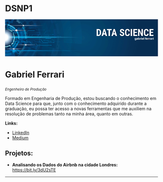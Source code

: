 # DSNP1

<p align="center">
  <img src="bds.png" >
</p>

# Gabriel Ferrari
<sub>*Engenheiro de Produção*</sub>

Formado em Engenharia de Produção, estou buscando o conhecimento em Data Science para que, junto com o conhecimento adquirido durante a graduação, eu possa ter acesso a novas ferramentas que me auxiliem na resolução de problemas tanto na minha área, quanto em outras.

**Links:**
* [LinkedIn](https://www.linkedin.com/in/ferrarigabriel07)
* [Medium](https://medium.com/@gabrielferrariveloso)


## Projetos:
* **Analisando os Dados do Airbnb na cidade Londres:** https://bit.ly/3dU2sTE
---

